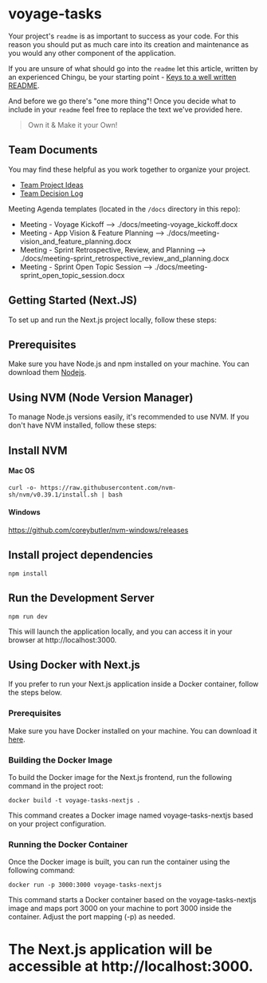 # voyage-tasks

Your project's `readme` is as important to success as your code. For 
this reason you should put as much care into its creation and maintenance
as you would any other component of the application.

If you are unsure of what should go into the `readme` let this article,
written by an experienced Chingu, be your starting point - 
[Keys to a well written README](https://tinyurl.com/yk3wubft).

And before we go there's "one more thing"! Once you decide what to include
in your `readme` feel free to replace the text we've provided here.

> Own it & Make it your Own!

## Team Documents

You may find these helpful as you work together to organize your project.

- [Team Project Ideas](./docs/team_project_ideas.md)
- [Team Decision Log](./docs/team_decision_log.md)

Meeting Agenda templates (located in the `/docs` directory in this repo):

- Meeting - Voyage Kickoff --> ./docs/meeting-voyage_kickoff.docx
- Meeting - App Vision & Feature Planning --> ./docs/meeting-vision_and_feature_planning.docx
- Meeting - Sprint Retrospective, Review, and Planning --> ./docs/meeting-sprint_retrospective_review_and_planning.docx
- Meeting - Sprint Open Topic Session --> ./docs/meeting-sprint_open_topic_session.docx

## Getting Started (Next.JS)

To set up and run the Next.js project locally, follow these steps:

## Prerequisites

Make sure you have Node.js and npm installed on your machine. You can download them [Nodejs](https://nodejs.org/).

## Using NVM (Node Version Manager)

To manage Node.js versions easily, it's recommended to use NVM. If you don't have NVM installed, follow these steps:

## Install NVM

#### Mac OS
```
curl -o- https://raw.githubusercontent.com/nvm-sh/nvm/v0.39.1/install.sh | bash
```

#### Windows
https://github.com/coreybutler/nvm-windows/releases

## Install project dependencies

```
npm install
```

## Run the Development Server

```
npm run dev
```
This will launch the application locally, and you can access it in your browser at http://localhost:3000.

## Using Docker with Next.js

If you prefer to run your Next.js application inside a Docker container, follow the steps below.

### Prerequisites

Make sure you have Docker installed on your machine. You can download it [here](https://www.docker.com/get-started).

### Building the Docker Image

To build the Docker image for the Next.js frontend, run the following command in the project root:

```
docker build -t voyage-tasks-nextjs .
```
This command creates a Docker image named voyage-tasks-nextjs based on your project configuration.

### Running the Docker Container
Once the Docker image is built, you can run the container using the following command:

```
docker run -p 3000:3000 voyage-tasks-nextjs
```
This command starts a Docker container based on the voyage-tasks-nextjs image and maps port 3000 on your machine to port 3000 inside the container. Adjust the port mapping (-p) as needed.

The Next.js application will be accessible at http://localhost:3000.
=======
